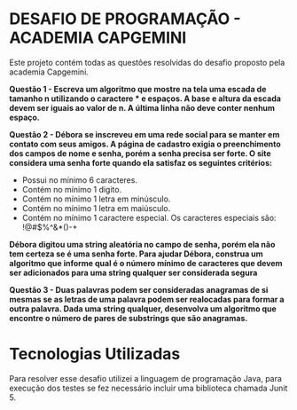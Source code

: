 # **DESAFIO DE PROGRAMAÇÃO - ACADEMIA CAPGEMINI**

Este projeto contém todas as questões resolvidas do desafio proposto pela academia Capgemini.

**Questão 1 -  Escreva um algoritmo que mostre na tela uma escada de tamanho n utilizando o caractere * e espaços. A base e altura da escada devem ser iguais ao valor de n. A última linha não deve conter nenhum espaço.**

**Questão 2 -  Débora se inscreveu em uma rede social para se manter em contato com seus amigos. A página de cadastro exigia o preenchimento dos campos de nome e senha, porém a senha precisa ser forte. O site considera uma senha forte quando ela satisfaz os seguintes critérios:**

-   Possui no mínimo 6 caracteres.
-   Contém no mínimo 1 digito.
-   Contém no mínimo 1 letra em minúsculo.
-   Contém no mínimo 1 letra em maiúsculo.
-   Contém no mínimo 1 caractere especial. Os caracteres especiais são: !@#$%^&*()-+

**Débora digitou uma string aleatória no campo de senha, porém ela não tem certeza se é uma senha forte. Para ajudar Débora, construa um algoritmo que informe qual é o número mínimo de caracteres que devem ser adicionados para uma string qualquer ser considerada segura**


**Questão 3 - Duas palavras podem ser consideradas anagramas de si mesmas se as letras de uma palavra podem ser realocadas para formar a outra palavra. Dada uma string qualquer, desenvolva um algoritmo que encontre o número de pares de substrings que são anagramas.**


# Tecnologias Utilizadas

Para resolver esse desafio utilizei a linguagem de programação Java, para execução dos testes se fez necessário incluir uma biblioteca chamada Junit 5.
